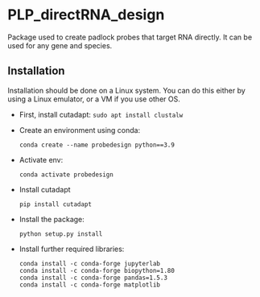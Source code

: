 # PLP_directRNA_design
Package used to create padlock probes that target RNA directly. It can be used for any gene and species.

## Installation

Installation should be done on a Linux system. You can do this either by using a Linux emulator, or a VM if you use other OS.

* First, install cutadapt:
    `sudo apt install clustalw`
* Create an environment using conda:

    `conda create --name probedesign python==3.9`

* Activate env:

    `conda activate probedesign`

* Install cutadapt

    `pip install cutadapt`

* Install the package: 

    `python setup.py install`

* Install further required libraries:

    ```
    conda install -c conda-forge jupyterlab
    conda install -c conda-forge biopython=1.80
    conda install -c conda-forge pandas=1.5.3
    conda install -c conda-forge matplotlib
    ```